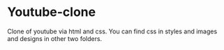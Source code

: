 # Youtube-clone
Clone of youtube via html and css. You can find css in styles and images and designs in other two folders.

